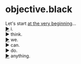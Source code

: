 # objective.black

Let's start [at the very beginning](https://github.com/nomilous/objective.black/blob/master/ITS_A_VERY_GOOD_PLACE_TO_START.coffee.md)...
<br>
[&#9654;](https://github.com/nomilous/i.) i.<br>
&#9654; think.<br>
[&#9654;](https://github.com/nomilous/we.) we.<br>
&#9654; can.<br>
&#9654; do.<br>
[&#9654;](http://objective.black/anything) anything.<br>
